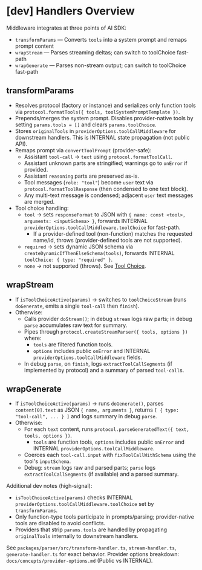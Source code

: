 # [dev] Handlers Overview

Middleware integrates at three points of AI SDK:

- `transformParams` — Converts `tools` into a system prompt and remaps prompt content
- `wrapStream` — Parses streaming deltas; can switch to toolChoice fast-path
- `wrapGenerate` — Parses non-stream output; can switch to toolChoice fast-path

## transformParams

- Resolves protocol (factory or instance) and serializes only function tools via `protocol.formatTools({ tools, toolSystemPromptTemplate })`.
- Prepends/merges the system prompt. Disables provider-native tools by setting `params.tools = []` and clears `params.toolChoice`.
- Stores `originalTools` in `providerOptions.toolCallMiddleware` for downstream handlers. This is INTERNAL state propagation (not public API).
- Remaps prompt via `convertToolPrompt` (provider-safe):
  - Assistant `tool-call` → `text` using `protocol.formatToolCall`.
  - Assistant unknown parts are stringified; warnings go to `onError` if provided.
  - Assistant `reasoning` parts are preserved as-is.
  - Tool messages (`role: "tool"`) become `user` text via `protocol.formatToolResponse` (then condensed to one text block).
  - Any multi-text message is condensed; adjacent `user` text messages are merged.
- Tool choice handling:
  - `tool` → sets `responseFormat` to JSON with `{ name: const <tool>, arguments: <inputSchema> }`, forwards INTERNAL `providerOptions.toolCallMiddleware.toolChoice` for fast-path.
    - If a provider-defined tool (non-function) matches the requested name/id, throws (provider-defined tools are not supported).
  - `required` → sets dynamic JSON schema via `createDynamicIfThenElseSchema(tools)`, forwards INTERNAL `toolChoice: { type: "required" }`.
  - `none` → not supported (throws). See [Tool Choice](./tool-choice.md).

## wrapStream

- If `isToolChoiceActive(params)` → switches to `toolChoiceStream` (runs `doGenerate`, emits a single `tool-call` then `finish`).
- Otherwise:
  - Calls provider `doStream()`; in debug `stream` logs raw parts; in debug `parse` accumulates raw text for summary.
  - Pipes through `protocol.createStreamParser({ tools, options })` where:
    - `tools` are filtered function tools.
    - `options` includes public `onError` and INTERNAL `providerOptions.toolCallMiddleware` fields.
  - In debug `parse`, on `finish`, logs `extractToolCallSegments` (if implemented by protocol) and a summary of parsed `tool-call`s.

## wrapGenerate

- If `isToolChoiceActive(params)` → runs `doGenerate()`, parses `content[0].text` as JSON `{ name, arguments }`, returns `[ { type: "tool-call", ... } ]` and logs summary in debug `parse`.
- Otherwise:
  - For each `text` content, runs `protocol.parseGeneratedText({ text, tools, options })`.
    - `tools` are function tools, `options` includes public `onError` and INTERNAL `providerOptions.toolCallMiddleware`.
  - Coerces each `tool-call.input` with `fixToolCallWithSchema` using the tool's `inputSchema`.
  - Debug: `stream` logs raw and parsed parts; `parse` logs `extractToolCallSegments` (if available) and a parsed summary.

Additional dev notes (high-signal):

- `isToolChoiceActive(params)` checks INTERNAL `providerOptions.toolCallMiddleware.toolChoice` set by `transformParams`.
- Only function-type tools participate in prompts/parsing; provider-native tools are disabled to avoid conflicts.
- Providers that strip `params.tools` are handled by propagating `originalTools` internally to downstream handlers.

See `packages/parser/src/transform-handler.ts`, `stream-handler.ts`, `generate-handler.ts` for exact behavior. Provider options breakdown: `docs/concepts/provider-options.md` (Public vs INTERNAL).
